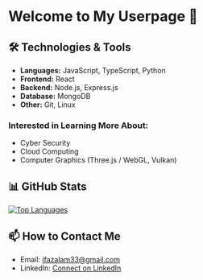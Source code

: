 # Welcome to My Userpage 🙂

## 🛠️ Technologies & Tools

- **Languages:** JavaScript, TypeScript, Python
- **Frontend:** React
- **Backend:** Node.js, Express.js
- **Database:** MongoDB
- **Other:** Git, Linux

### **Interested in Learning More About:**
- Cyber Security 
- Cloud Computing
- Computer Graphics (Three.js / WebGL, Vulkan)

## 📊 GitHub Stats

[![Top Languages](https://github-readme-stats.vercel.app/api/top-langs/?username=ifaz-alam&layout=compact&theme=radical)](https://github.com/anuraghazra/github-readme-stats)

## 📫 How to Contact Me

- Email: [ifazalam33@gmail.com](mailto:ifazalam33@gmail.com)
- LinkedIn: [Connect on LinkedIn](https://www.linkedin.com/in/ifaz-alam/)
